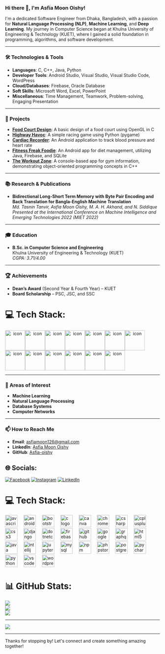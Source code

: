 ### Hi there 👋, I'm Asfia Moon Oishy!


I'm a dedicated Software Engineer from Dhaka, Bangladesh, with a passion for **Natural Language Processing (NLP)**, **Machine Learning**, and **Deep Learning**. My journey in Computer Science began at Khulna University of Engineering & Technology (KUET), where I gained a solid foundation in programming, algorithms, and software development.


---


### 🛠️ Technologies & Tools


- **Languages**: C, C++, Java, Python
- **Developer Tools**: Android Studio, Visual Studio, Visual Studio Code, WordPress
- **Cloud/Databases**: Firebase, Oracle Database
- **Soft Skills**: Microsoft Word, Excel, PowerPoint
- **Miscellaneous**: Time Management, Teamwork, Problem-solving, Engaging Presentation


---


### 🚀 Projects


- **[Food Court Design](https://github.com/Asfia-oishy/FoodCourt)**: A basic design of a food court using OpenGL in C
- **[Highway Havoc](https://github.com/Asfia-oishy/Highway-Havoc)**: A simple racing game using Python (pygame)
- **[Cardiac Recorder](https://github.com/tanvir18009/CardiacRecorder_007_009)**: An Android application to track blood pressure and heart rate
- **[Fitness Freak Foodie](https://github.com/Asfia-oishy/FitnessFreakFoodie)**: An Android app for diet management, utilizing Java, Firebase, and SQLite
- **[The Workout Zone](https://github.com/Asfia-oishy/TheWorkOutZone)**: A console-based app for gym information, demonstrating object-oriented programming concepts in C++


---


### 📚 Research & Publications


- **Bidirectional Long-Short Term Memory with Byte Pair Encoding and Back Translation for Bangla-English Machine Translation**  
  _Md. Tasnin Tanvir, Asfia Moon Oishy, M. A. H. Akhand, and N. Siddique_  
  _Presented at the International Conference on Machine Intelligence and Emerging Technologies 2022 (MIET 2022)_


---


### 🎓 Education


- **B.Sc. in Computer Science and Engineering**  
  Khulna University of Engineering & Technology (KUET)  
  _CGPA: 3.71/4.00_


---


### 🏆 Achievements


- **Dean’s Award** (Second Year & Fourth Year) – KUET
- **Board Scholarship** – PSC, JSC, and SSC


# 💻 Tech Stack:


###


<div align="center">
<div style="display: flex; align-items: flex-start;"><img src="https://techstack-generator.vercel.app/js-icon.svg" alt="icon" width="65" height="65" /><img src="https://techstack-generator.vercel.app/cpp-icon.svg" alt="icon" width="65" height="65" /><img src="https://techstack-generator.vercel.app/csharp-icon.svg" alt="icon" width="65" height="65" /><img src="https://techstack-generator.vercel.app/swift-icon.svg" alt="icon" width="65" height="65" /><img src="https://techstack-generator.vercel.app/sass-icon.svg" alt="icon" width="65" height="65" /><img src="https://techstack-generator.vercel.app/github-icon.svg" alt="icon" width="65" height="65" /><img src="https://techstack-generator.vercel.app/mysql-icon.svg" alt="icon" width="65" height="65" /></div><div style="display: flex; align-items: flex-start;"><img src="https://techstack-generator.vercel.app/java-icon.svg" alt="icon" width="65" height="65" /><img src="https://techstack-generator.vercel.app/django-icon.svg" alt="icon" width="65" height="65" /><img src="https://techstack-generator.vercel.app/python-icon.svg" alt="icon" width="65" height="65" /><img src="https://techstack-generator.vercel.app/prettier-icon.svg" alt="icon" width="65" height="65" /><img src="https://techstack-generator.vercel.app/react-icon.svg" alt="icon" width="65" height="65" /><img src="https://techstack-generator.vercel.app/restapi-icon.svg" alt="icon" width="65" height="65" /></div>
</div>


---


### 🌱 Areas of Interest


- **Machine Learning**
- **Natural Language Processing**
- **Database Systems**
- **Computer Networks**


---


### 📫 How to Reach Me


- **Email**: asfiamoon126@gmail.com
- **LinkedIn**: [Asfia Moon Oishy](https://www.linkedin.com/in/asfia-moon-oishy)
- **GitHub**: [Asfia-oishy](https://github.com/Asfia-oishy)


## 🌐 Socials:


[![Facebook](https://img.shields.io/badge/Facebook-%231877F2.svg?logo=Facebook&logoColor=white)](https://facebook.com/asfia-moon-oishy) [![Instagram](https://img.shields.io/badge/Instagram-%23E4405F.svg?logo=Instagram&logoColor=white)](https://instagram.com/oishy_asfia) [![LinkedIn](https://img.shields.io/badge/LinkedIn-%230077B5.svg?logo=linkedin&logoColor=white)](https://linkedin.com/in/asfia-moon-oishy)


# 💻 Tech Stack:


<div align="left">
  <img src="https://cdn.jsdelivr.net/gh/devicons/devicon/icons/javascript/javascript-original.svg" height="40" alt="javascript logo"  />
  <img width="12" />
  <img src="https://cdn.jsdelivr.net/gh/devicons/devicon/icons/androidstudio/androidstudio-original.svg" height="40" alt="androidstudio logo"  />
  <img width="12" />
  <img src="https://cdn.jsdelivr.net/gh/devicons/devicon/icons/bootstrap/bootstrap-original.svg" height="40" alt="bootstrap logo"  />
  <img width="12" />
  <img src="https://cdn.jsdelivr.net/gh/devicons/devicon/icons/c/c-original.svg" height="40" alt="c logo"  />
  <img width="12" />
  <img src="https://cdn.jsdelivr.net/gh/devicons/devicon/icons/canva/canva-original.svg" height="40" alt="canva logo"  />
  <img width="12" />
  <img src="https://cdn.jsdelivr.net/gh/devicons/devicon/icons/chrome/chrome-original.svg" height="40" alt="chrome logo"  />
  <img width="12" />
  <img src="https://cdn.jsdelivr.net/gh/devicons/devicon/icons/csharp/csharp-original.svg" height="40" alt="csharp logo"  />
  <img width="12" />
  <img src="https://cdn.jsdelivr.net/gh/devicons/devicon/icons/cplusplus/cplusplus-original.svg" height="40" alt="cplusplus logo"  />
  <img width="12" />
  <img src="https://cdn.jsdelivr.net/gh/devicons/devicon/icons/css3/css3-original.svg" height="40" alt="css3 logo"  />
  <img width="12" />
  <img src="https://cdn.jsdelivr.net/gh/devicons/devicon/icons/django/django-plain.svg" height="40" alt="django logo"  />
  <img width="12" />
  <img src="https://cdn.jsdelivr.net/gh/devicons/devicon/icons/dotnetcore/dotnetcore-original.svg" height="40" alt="dotnetcore logo"  />
  <img width="12" />
  <img src="https://cdn.jsdelivr.net/gh/devicons/devicon/icons/firebase/firebase-plain.svg" height="40" alt="firebase logo"  />
  <img width="12" />
  <img src="https://cdn.jsdelivr.net/gh/devicons/devicon/icons/github/github-original.svg" height="40" alt="github logo"  />
  <img width="12" />
  <img src="https://cdn.jsdelivr.net/gh/devicons/devicon/icons/google/google-original.svg" height="40" alt="google logo"  />
  <img width="12" />
  <img src="https://cdn.jsdelivr.net/gh/devicons/devicon/icons/graphql/graphql-plain.svg" height="40" alt="graphql logo"  />
  <img width="12" />
  <img src="https://cdn.jsdelivr.net/gh/devicons/devicon/icons/html5/html5-original.svg" height="40" alt="html5 logo"  />
  <img width="12" />
  <img src="https://cdn.jsdelivr.net/gh/devicons/devicon/icons/java/java-original.svg" height="40" alt="java logo"  />
  <img width="12" />
  <img src="https://cdn.jsdelivr.net/gh/devicons/devicon/icons/intellij/intellij-original.svg" height="40" alt="intellij logo"  />
  <img width="12" />
  <img src="https://cdn.jsdelivr.net/gh/devicons/devicon/icons/jupyter/jupyter-original.svg" height="40" alt="jupyter logo"  />
  <img width="12" />
  <img src="https://cdn.jsdelivr.net/gh/devicons/devicon/icons/mysql/mysql-original.svg" height="40" alt="mysql logo"  />
  <img width="12" />
  <img src="https://cdn.jsdelivr.net/gh/devicons/devicon/icons/npm/npm-original-wordmark.svg" height="40" alt="npm logo"  />
  <img width="12" />
  <img src="https://cdn.jsdelivr.net/gh/devicons/devicon/icons/phpstorm/phpstorm-original.svg" height="40" alt="phpstorm logo"  />
  <img width="12" />
  <img src="https://cdn.jsdelivr.net/gh/devicons/devicon/icons/postgresql/postgresql-original.svg" height="40" alt="postgresql logo"  />
  <img width="12" />
  <img src="https://cdn.jsdelivr.net/gh/devicons/devicon/icons/pycharm/pycharm-original.svg" height="40" alt="pycharm logo"  />
  <img width="12" />
  <img src="https://cdn.jsdelivr.net/gh/devicons/devicon/icons/python/python-original.svg" height="40" alt="python logo"  />
  <img width="12" />
  <img src="https://cdn.jsdelivr.net/gh/devicons/devicon/icons/vscode/vscode-original.svg" height="40" alt="vscode logo"  />
  <img width="12" />
  <img src="https://cdn.jsdelivr.net/gh/devicons/devicon/icons/wordpress/wordpress-original.svg" height="40" alt="wordpress logo"  />
</div>


###


# 📊 GitHub Stats:


![](https://github-readme-stats.vercel.app/api?username=Asfia-oishy&theme=onedark&hide_border=false&include_all_commits=true&count_private=true)<br/>
![](https://github-readme-streak-stats.herokuapp.com/?user=Asfia-oishy&theme=onedark&hide_border=false)<br/>
![](https://github-readme-stats.vercel.app/api/top-langs/?username=Asfia-oishy&theme=onedark&hide_border=false&include_all_commits=true&count_private=true&layout=compact)


---


[![](https://visitcount.itsvg.in/api?id=Asfia-oishy&icon=0&color=0)](https://visitcount.itsvg.in)


<!-- Proudly created with GPRM ( https://gprm.itsvg.in ) -->


---


Thanks for stopping by! Let's connect and create something amazing together!
